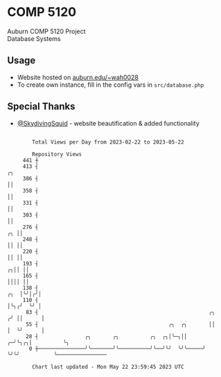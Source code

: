 # COMP 5120
Auburn COMP 5120 Project  
Database Systems

## Usage
- Website hosted on [auburn.edu/~wah0028](https://webhome.auburn.edu/~wah0028/)
- To create own instance, fill in the config vars in `src/database.php`

## Special Thanks
- [@SkydivingSquid](https://github.com/SkydivingSquid) - website beautification & added functionality

```

        Total Views per Day from 2023-02-22 to 2023-05-22

        Repository Views
     441 ┼
     413 ┤                                                                      ╭╮
     386 ┤                                                                      ││
     358 ┤                                                                      ││
     331 ┤                                                                      ││
     303 ┤                                                                      ││
     276 ┤                                                                   ╭╮ ││
     248 ┤                                                                   ││ ││
     220 ┤                                                                   ││ ││
     193 ┤                                                                 ╭╮││ ││
     165 ┤                                                                 ││││ ││
     138 ┤                                                             ╭╮  │╰╯│╭╯│
     110 ┤                                                             │╰╮╭╯  ╰╯ │
      83 ┤                                                       ╭╮   ╭╯ ││      │
      55 ┤                                          ╭╮  ╭╮       ││   │  ╰╯      │
      28 ┤               ╭╮       ╭╮          ╭╮  ╭╮│╰─╮││     ╭─╯╰╮╭╮│          ╰╮
       0 ┼───────────────╯╰───────╯╰──────────╯╰──╯╰╯  ╰╯╰─────╯   ╰╯╰╯           ╰────────────────

        Chart last updated - Mon May 22 23:59:45 2023 UTC
        
```
